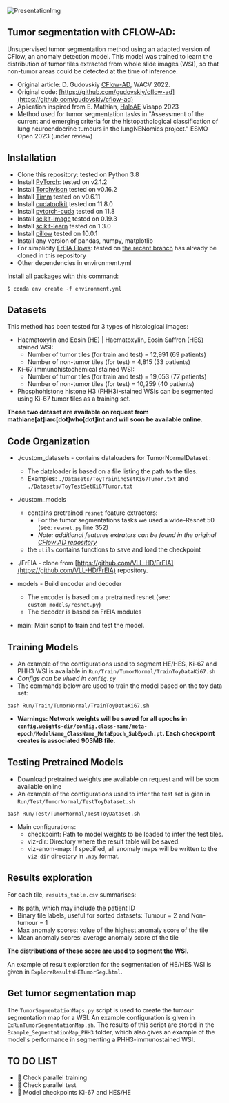 ![PresentationImg](ImgPresentation2.png)
## Tumor segmentation with CFLOW-AD: 
Unsupervised tumor segmentation method using an adapted version of CFlow, an anomaly detection model.
This model was trained to learn the distribution of tumor tiles extracted from whole slide images (WSI), so that non-tumor areas could be detected at the time of inference.

- Original article: D. Gudovskiy [CFlow-AD](https://openaccess.thecvf.com/content/WACV2022/papers/Gudovskiy_CFLOW-AD_Real-Time_Unsupervised_Anomaly_Detection_With_Localization_via_Conditional_Normalizing_WACV_2022_paper.pdf), WACV 2022.
- Original code: [https://github.com/gudovskiy/cflow-ad](https://github.com/gudovskiy/cflow-ad)
- Aplication inspired from E. Mathian, [HaloAE](https://www.scitepress.org/PublishedPapers/2023/118659/118659.pdf) Visapp 2023 
- Method used for tumor segmentation tasks in "Assessment of the current and emerging criteria for the histopathological classification of lung neuroendocrine tumours in the lungNENomics project." ESMO Open 2023 (under review)

## Installation
- Clone this repository: tested on Python 3.8
- Install [PyTorch](http://pytorch.org/): tested on v2.1.2
- Install [Torchvison](https://pytorch.org/vision/stable/index.html) tested on v0.16.2
- Install [Timm](https://timm.fast.ai/) tested on v0.6.11
- Install [cudatoolkit](https://developer.nvidia.com/cuda-toolkit) tested on 11.8.0
- Install [pytorch-cuda](https://pytorch.org/get-started/locally/) tested on 11.8
- Install [scikit-image](https://scikit-image.org/) tested on 0.19.3
- Install [scikit-learn](https://scikit-learn.org/stable/) tested on 1.3.0
- Install [pillow](https://pillow.readthedocs.io/en/stable/)  tested on 10.0.1
- Install any version of pandas, numpy, matplotlib
- For simplicity [FrEIA Flows](https://github.com/VLL-HD/FrEIA): tested on [the recent branch](https://github.com/VLL-HD/FrEIA/tree/4e0c6ab42b26ec6e41b1ee2abb1a8b6562752b00) has already be cloned in this repository
- Other dependencies in environment.yml

Install all packages with this command:
```
$ conda env create -f environment.yml
```

## Datasets
This method has been tested for 3 types of histological images:
+ Haematoxylin and Eosin (HE) | Haematoxylin, Eosin Saffron (HES) stained WSI:
    + Number of tumor tiles (for train and test) = 12,991 (69 patients)
    + Number of non-tumor tiles (for test) = 4,815 (33 patients)
+ Ki-67 immunohistochemical stained WSI:
    + Number of tumor tiles (for train and test) = 19,053 (77 patients)
    + Number of non-tumor tiles (for test) = 10,259 (40 patients)
+ Phosphohistone histone H3 (PHH3)-stained WSIs can be segmented using Ki-67 tumor tiles as a training set.

**These two dataset are available on request from mathiane[at]iarc[dot]who[dot]int and will soon be available online.**

## Code Organization
- ./custom_datasets - contains dataloaders for TumorNormalDataset :
    - The dataloader is based on a file listing the path to the tiles.
    -  Examples: `./Datasets/ToyTrainingSetKi67Tumor.txt` and `./Datasets/ToyTestSetKi67Tumor.txt`

- ./custom_models 
    - contains pretrained `resnet` feature extractors:
        - For the tumor segmentations tasks we used a wide-Resnet 50 (see: `resnet.py` line 352)
        -  *Note: additional features extrators can be found in the original [CFlow AD repository](https://github.com/gudovskiy/cflow-ad)*
    - the `utils` contains functions to save and load the checkpoint


- ./FrEIA - clone from [https://github.com/VLL-HD/FrEIA](https://github.com/VLL-HD/FrEIA) repository.

- models - Build encoder and decoder
    - The encoder is based on a pretrained resnet (see: `custom_models/resnet.py`)
    - The decoder is based on FrEIA modules

- main: Main script to train and test the model.

## Training Models
- An example of the configurations used to segment HE/HES, Ki-67 and PHH3 WSI is available in `Run/Train/TumorNormal/TrainToyDataKi67.sh`
- *Configs can be viwed in `config.py`*
- The commands below are used to train the model based on the toy data set:
```
bash Run/Train/TumorNormal/TrainToyDataKi67.sh
```
- **Warnings: Network weights will be saved for all epochs in `config.weights-dir/config.class-name/meta-epoch/ModelName_ClassName_MetaEpoch_SubEpoch.pt`. Each checkpoint creates is associated 903MB file.**

## Testing Pretrained Models
- Download pretrained weights are available on request and will be soon available online 
- An example of the configurations used to infer the test set is gien in `Run/Test/TumorNormal/TestToyDataset.sh`
```
bash Run/Test/TumorNormal/TestToyDataset.sh
```
- Main configurations:
    + checkpoint: Path to model weights to be loaded to infer the test tiles.
    + viz-dir: Directory where the result table will be saved.
    + viz-anom-map: If specified, all anomaly maps will be written to the `viz-dir` directory in `.npy` format.

## Results exploration
For each tile, `results_table.csv` summarises:
- Its path, which may include the patient ID
- Binary tile labels, useful for sorted datasets: Tumour = 2 and Non-tumour = 1 
- Max anomaly scores: value of the highest anomaly score of the tile
- Mean anomaly scores: average anomaly score of the tile

**The distributions of these score are used to segment the WSI.**

An example of result exploration for the segmentation of HE/HES WSI is given in `ExploreResultsHETumorSeg.html`.

## Get tumor segmentation map 

The `TumorSegmentationMaps.py` script is used to create the tumour segmentation map for a WSI. An example configuration is given in `ExRunTumorSegmentationMap.sh`. The results of this script are stored in the `Example_SegmentationMap_PHH3` folder, which also gives an example of the model's performance in segmenting a PHH3-immunostained WSI.

## TO DO LIST

+ :construction: Check parallel training 
+ :construction: Check parallel test
+ :construction: Model checkpoints Ki-67 and HES/HE
